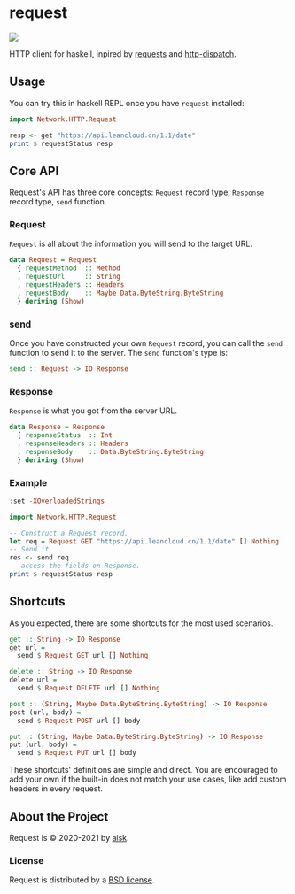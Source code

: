 # request

![](https://miro.medium.com/max/1200/1*5KglaZoNp4fNpNHUao5u5w.jpeg)

HTTP client for haskell, inpired by [requests](https://requests.readthedocs.io/) and [http-dispatch](https://github.com/owainlewis/http-dispatch).

## Usage

You can try this in haskell REPL once you have `request` installed:

```haskell
import Network.HTTP.Request

resp <- get "https://api.leancloud.cn/1.1/date"
print $ requestStatus resp
```

## Core API

Request's API has three core concepts: `Request` record type, `Response` record type, `send` function.

### Request

`Request` is all about the information you will send to the target URL.

```haskell
data Request = Request
  { requestMethod  :: Method
  , requestUrl     :: String
  , requestHeaders :: Headers
  , requestBody    :: Maybe Data.ByteString.ByteString
  } deriving (Show)
```

### send

Once you have constructed your own `Request` record, you can call the `send` function to send it to the server. The `send` function's type is:

```haskell
send :: Request -> IO Response
```

### Response

`Response` is what you got from the server URL.

```haskell
data Response = Response
  { responseStatus  :: Int
  , responseHeaders :: Headers
  , responseBody    :: Data.ByteString.ByteString
  } deriving (Show)
```

### Example

```haskell
:set -XOverloadedStrings

import Network.HTTP.Request

-- Construct a Request record.
let req = Request GET "https://api.leancloud.cn/1.1/date" [] Nothing
-- Send it.
res <- send req
-- access the fields on Response.
print $ requestStatus resp
```

## Shortcuts

As you expected, there are some shortcuts for the most used scenarios.

```haskell
get :: String -> IO Response
get url =
  send $ Request GET url [] Nothing

delete :: String -> IO Response
delete url =
  send $ Request DELETE url [] Nothing

post :: (String, Maybe Data.ByteString.ByteString) -> IO Response
post (url, body) =
  send $ Request POST url [] body

put :: (String, Maybe Data.ByteString.ByteString) -> IO Response
put (url, body) =
  send $ Request PUT url [] body
```

These shortcuts' definitions are simple and direct. You are encouraged to add your own if the built-in does not match your use cases, like add custom headers in every request.

## About the Project

Request is &copy; 2020-2021 by [aisk](https://github.com/aisk).

### License

Request is distributed by a [BSD license](https://github.com/aisk/request/tree/master/LICENSE).
